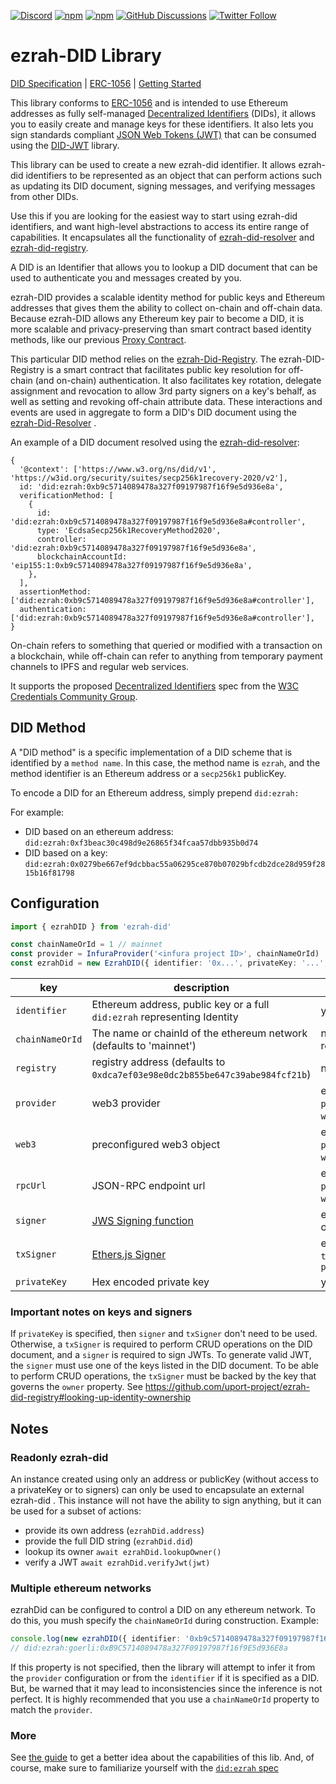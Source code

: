[![Discord](https://img.shields.io/discord/878293684620234752?logo=discord&logoColor=white&style=flat-square)](https://discord.gg/huwyNfVkhe)
[![npm](https://img.shields.io/npm/dt/ezrah-did.svg)](https://www.npmjs.com/package/ezrah-did)
[![npm](https://img.shields.io/npm/v/ezrah-did.svg)](https://www.npmjs.com/package/ezrah-did)
[![GitHub Discussions](https://img.shields.io/github/discussions/uport-project/veramo?style=flat)](https://github.com/uport-project/veramo/discussions)
[![Twitter Follow](https://img.shields.io/twitter/follow/veramolabs.svg?style=social&label=Follow)](https://twitter.com/veramolabs)

# ezrah-DID Library

[DID Specification](https://w3c.github.io/did-core/) | [ERC-1056](https://github.com/ethereum/EIPs/issues/1056)
| [Getting Started](/docs/guides/index.md)

This library conforms to [ERC-1056](https://github.com/ethereum/EIPs/issues/1056) and is intended to use Ethereum
addresses as fully self-managed [Decentralized Identifiers](https://w3c.github.io/did-core/#identifier) (DIDs), it
allows you to easily create and manage keys for these identifiers. It also lets you sign standards
compliant [JSON Web Tokens (JWT)](https://jwt.io) that can be consumed using
the [DID-JWT](https://github.com/decentralized-identity/did-jwt) library.

This library can be used to create a new ezrah-did identifier. It allows ezrah-did identifiers to be represented as an
object that can perform actions such as updating its DID document, signing messages, and verifying messages from other
DIDs.

Use this if you are looking for the easiest way to start using ezrah-did identifiers, and want high-level abstractions to
access its entire range of capabilities. It encapsulates all the functionality
of [ezrah-did-resolver](https://github.com/decentralized-identity/ezrah-did-resolver)
and [ezrah-did-registry](https://github.com/uport-project/ezrah-did-registry).

A DID is an Identifier that allows you to lookup a DID document that can be used to authenticate you and messages
created by you.

ezrah-DID provides a scalable identity method for public keys and Ethereum addresses that gives them the ability to
collect on-chain and off-chain data. Because ezrah-DID allows any Ethereum key pair to become a DID, it is more scalable
and privacy-preserving than smart contract based identity methods, like our
previous [Proxy Contract](https://github.com/uport-project/uport-identity/blob/develop/docs/reference/proxy.md).

This particular DID method relies on the [ezrah-Did-Registry](https://github.com/uport-project/ezrah-did-registry). The
ezrah-DID-Registry is a smart contract that facilitates public key resolution for off-chain (and on-chain)
authentication. It also facilitates key rotation, delegate assignment and revocation to allow 3rd party signers on a
key's behalf, as well as setting and revoking off-chain attribute data. These interactions and events are used in
aggregate to form a DID's DID document using
the [ezrah-Did-Resolver](https://github.com/decentralized-identity/ezrah-did-resolver)
.

An example of a DID document resolved using
the [ezrah-did-resolver](https://github.com/decentralized-identity/ezrah-did-resolver):

```json5
{
  '@context': ['https://www.w3.org/ns/did/v1', 'https://w3id.org/security/suites/secp256k1recovery-2020/v2'],
  id: 'did:ezrah:0xb9c5714089478a327f09197987f16f9e5d936e8a',
  verificationMethod: [
    {
      id: 'did:ezrah:0xb9c5714089478a327f09197987f16f9e5d936e8a#controller',
      type: 'EcdsaSecp256k1RecoveryMethod2020',
      controller: 'did:ezrah:0xb9c5714089478a327f09197987f16f9e5d936e8a',
      blockchainAccountId: 'eip155:1:0xb9c5714089478a327f09197987f16f9e5d936e8a',
    },
  ],
  assertionMethod: ['did:ezrah:0xb9c5714089478a327f09197987f16f9e5d936e8a#controller'],
  authentication: ['did:ezrah:0xb9c5714089478a327f09197987f16f9e5d936e8a#controller'],
}
```

On-chain refers to something that queried or modified with a transaction on a blockchain, while off-chain can refer to
anything from temporary payment channels to IPFS and regular web services.

It supports the proposed [Decentralized Identifiers](https://w3c.github.io/did-core/) spec from
the [W3C Credentials Community Group](https://w3c-ccg.github.io).

## DID Method

A "DID method" is a specific implementation of a DID scheme that is identified by a `method name`. In this case, the
method name is `ezrah`, and the method identifier is an Ethereum address or a `secp256k1` publicKey.

To encode a DID for an Ethereum address, simply prepend `did:ezrah:`

For example:

- DID based on an ethereum address: `did:ezrah:0xf3beac30c498d9e26865f34fcaa57dbb935b0d74`
- DID based on a key: `did:ezrah:0x0279be667ef9dcbbac55a06295ce870b07029bfcdb2dce28d959f2815b16f81798`

## Configuration

```typescript
import { ezrahDID } from 'ezrah-did'

const chainNameOrId = 1 // mainnet
const provider = InfuraProvider('<infura project ID>', chainNameOrId)
const ezrahDid = new EzrahDID({ identifier: '0x...', privateKey: '...', provider, chainNameOrId })
```

| key             | description                                                                       | required                                |
| --------------- | --------------------------------------------------------------------------------- | --------------------------------------- |
| `identifier`    | Ethereum address, public key or a full `did:ezrah` representing Identity          | yes                                     |
| `chainNameOrId` | The name or chainId of the ethereum network (defaults to 'mainnet')               | no, but recommended                     |
| `registry`      | registry address (defaults to `0xdca7ef03e98e0dc2b855be647c39abe984fcf21b`)       | no                                      |
| `provider`      | web3 provider                                                                     | either `provider` or `web3` or `rpcUrl` |
| `web3`          | preconfigured web3 object                                                         | either `provider` or `web3` or `rpcUrl` |
| `rpcUrl`        | JSON-RPC endpoint url                                                             | either `provider` or `web3` or `rpcUrl` |
| `signer`        | [JWS Signing function](https://github.com/uport-project/did-jwt#signer-functions) | either `signer` or `privateKey`         |
| `txSigner`      | [Ethers.js Signer](https://docs.ethers.io/v5/api/signer/#Signer)                  | either `txSigner` or `privateKey`       |
| `privateKey`    | Hex encoded private key                                                           | yes\*                                   |

### Important notes on keys and signers

If `privateKey` is specified, then `signer` and `txSigner` don't need to be used. Otherwise, a `txSigner` is required to
perform CRUD operations on the DID document, and a `signer` is required to sign JWTs. To generate valid JWT,
the `signer` must use one of the keys listed in the DID document. To be able to perform CRUD operations, the `txSigner`
must be backed by the key that governs the `owner` property.
See https://github.com/uport-project/ezrah-did-registry#looking-up-identity-ownership

## Notes

### Readonly ezrah-did

An instance created using only an address or publicKey (without access to a privateKey or to signers) can only be used
to encapsulate an external ezrah-did . This instance will not have the ability to sign anything, but it can be used for a
subset of actions:

- provide its own address (`ezrahDid.address`)
- provide the full DID string (`ezrahDid.did`)
- lookup its owner `await ezrahDid.lookupOwner()`
- verify a JWT `await ezrahDid.verifyJwt(jwt)`

### Multiple ethereum networks

ezrahDid can be configured to control a DID on any ethereum network. To do this, you mush specify the `chainNameOrId`
during construction. Example:

```ts
console.log(new ezrahDID({ identifier: '0xb9c5714089478a327f09197987f16f9e5d936e8a', chainNameOrId: 'goerli' }).did)
// did:ezrah:goerli:0xB9C5714089478a327F09197987f16f9E5d936E8a
```

If this property is not specified, then the library will attempt to infer it from the `provider` configuration or from
the `identifier` if it is specified as a DID. But, be warned that it may lead to inconsistencies since the inference is
not perfect. It is highly recommended that you use a `chainNameOrId` property to match the `provider`.

### More

See [the guide](./docs/guides/index.md) to get a better idea about the capabilities of this lib. And, of course, make
sure to familiarize yourself with
the [`did:ezrah` spec](https://github.com/decentralized-identity/ezrah-did-resolver/blob/master/doc/did-method-spec.md)

